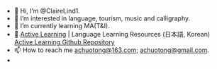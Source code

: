 - 👋 Hi, I’m @ClaireLind1.
- 👀 I’m interested in language, tourism, music and calligraphy.
- 🌱 I’m currently learning MA(T&I).
- 💞️ [Active Learning](https://clairelind1.github.io/) | Language Learning Resources (日本語, Korean) [Active Learning Github Repository](https://github.com/ClaireLind1/ClaireLind1.github.io)
- 📫 How to reach me achuotong@163.com; achuotong@gmail.com.
- 

<!---
ClaireLind1/ClaireLind1 is a ✨ special ✨ repository because its `README.md` (this file) appears on your GitHub profile.
You can click the Preview link to take a look at your changes.
--->
